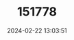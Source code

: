 ---
title: "151778"
category: "Sclerocactus polyancistrus"
draft: false
date: 2024-02-22 13:03:51
languages:
  English: ["Mojave Fishhook Cactus", "Redspined Fishhook Cactus", "Mohave Fishhook Cactus"]
---